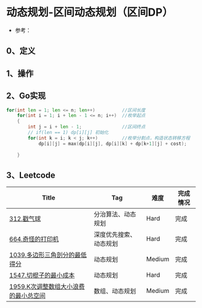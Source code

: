 # 动态规划-区间动态规划（区间DP）

- 参考：

## 0、定义

## 1、操作

## 2、Go实现

```go
for(int len = 1; len <= n; len++)          //区间长度
    for(int i = 1; i + len - 1 <= n; i++)  //枚举起点
    {
        int j = i + len - 1;               //区间终点
        // if(len == 1) dp[i][j] 初始化
        for(int k = i; k < j; k++)         //枚举分割点，构造状态转移方程
            dp[i][j] = max(dp[i][j], dp[i][k] + dp[k+1][j] + cost);
        
    }
```

## 3、Leetcode

| Title                                                        | Tag                    | 难度   | 完成情况 |
| ------------------------------------------------------------ | ---------------------- | ------ | -------- |
| [312.戳气球](https://leetcode-cn.com/problems/burst-balloons/) | 分治算法、动态规划     | Hard   | 完成     |
| [664.奇怪的打印机](https://leetcode-cn.com/problems/strange-printer/) | 深度优先搜索、动态规划 | Hard   | 完成     |
| [1039.多边形三角剖分的最低得分](https://leetcode-cn.com/problems/minimum-score-triangulation-of-polygon/) | 动态规划               | Medium | 完成     |
| [1547.切棍子的最小成本](https://leetcode-cn.com/problems/minimum-cost-to-cut-a-stick/) | 动态规划               | Hard   | 完成     |
| [1959.K次调整数组大小浪费的最小总空间](https://leetcode-cn.com/problems/minimum-total-space-wasted-with-k-resizing-operations/) | 数组、动态规划         | Medium | 完成     |